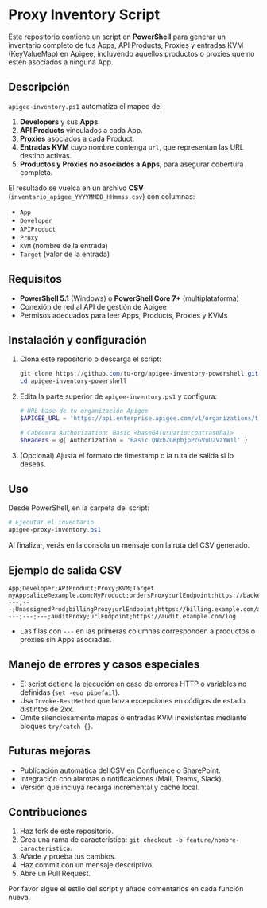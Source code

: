 # Proxy Inventory Script

Este repositorio contiene un script en **PowerShell** para generar un inventario completo de tus Apps, API Products, Proxies y entradas KVM (KeyValueMap) en Apigee, incluyendo aquellos productos o proxies que no estén asociados a ninguna App.

## Descripción

`apigee-inventory.ps1` automatiza el mapeo de:

1. **Developers** y sus **Apps**.
2. **API Products** vinculados a cada App.
3. **Proxies** asociados a cada Product.
4. **Entradas KVM** cuyo nombre contenga `url`, que representan las URL destino activas.
5. **Productos y Proxies no asociados a Apps**, para asegurar cobertura completa.

El resultado se vuelca en un archivo **CSV** (`inventario_apigee_YYYYMMDD_HHmmss.csv`) con columnas:

- `App`
- `Developer`
- `APIProduct`
- `Proxy`
- `KVM` (nombre de la entrada)
- `Target` (valor de la entrada)

## Requisitos

- **PowerShell 5.1** (Windows) o **PowerShell Core 7+** (multiplataforma)
- Conexión de red al API de gestión de Apigee
- Permisos adecuados para leer Apps, Products, Proxies y KVMs

## Instalación y configuración

1. Clona este repositorio o descarga el script:
   ```powershell
   git clone https://github.com/tu-org/apigee-inventory-powershell.git
   cd apigee-inventory-powershell
   ```
2. Edita la parte superior de `apigee-inventory.ps1` y configura:
   ```powershell
   # URL base de tu organización Apigee
   $APIGEE_URL = 'https://api.enterprise.apigee.com/v1/organizations/tu-org'

   # Cabecera Authorization: Basic <base64(usuario:contraseña)>
   $headers = @{ Authorization = 'Basic QWxhZGRpbjpPcGVuU2VzYW1l' }
   ```
3. (Opcional) Ajusta el formato de timestamp o la ruta de salida si lo deseas.

## Uso

Desde PowerShell, en la carpeta del script:

```powershell
# Ejecutar el inventario
apigee-proxy-inventory.ps1
```

Al finalizar, verás en la consola un mensaje con la ruta del CSV generado.

## Ejemplo de salida CSV

```csv
App;Developer;APIProduct;Proxy;KVM;Target
myApp;alice@example.com;MyProduct;ordersProxy;urlEndpoint;https://backend.example.com/v1/orders
---;---;UnassignedProd;billingProxy;urlEndpoint;https://billing.example.com/api
---;---;---;auditProxy;urlEndpoint;https://audit.example.com/log
```

- Las filas con `---` en las primeras columnas corresponden a productos o proxies sin Apps asociadas.

## Manejo de errores y casos especiales

- El script detiene la ejecución en caso de errores HTTP o variables no definidas (`set -euo pipefail`).
- Usa `Invoke-RestMethod` que lanza excepciones en códigos de estado distintos de 2xx.
- Omite silenciosamente mapas o entradas KVM inexistentes mediante bloques `try/catch {}`.

## Futuras mejoras

- Publicación automática del CSV en Confluence o SharePoint.
- Integración con alarmas o notificaciones (Mail, Teams, Slack).  
- Versión que incluya recarga incremental y caché local.

## Contribuciones

1. Haz fork de este repositorio.
2. Crea una rama de característica: `git checkout -b feature/nombre-caracteristica`.
3. Añade y prueba tus cambios.
4. Haz commit con un mensaje descriptivo.
5. Abre un Pull Request.

Por favor sigue el estilo del script y añade comentarios en cada función nueva.
